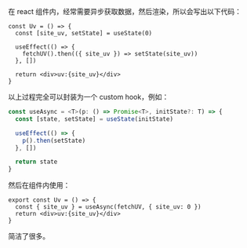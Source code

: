 在 react 组件内，经常需要异步获取数据，然后渲染，所以会写出以下代码：

```tsx
const Uv = () => {
  const [site_uv, setState] = useState(0)

  useEffect(() => {
    fetchUV().then(({ site_uv }) => setState(site_uv))
  }, [])

  return <div>uv:{site_uv}</div>
}
```

以上过程完全可以封装为一个 custom hook，例如：

```ts
const useAsync = <T>(p: () => Promise<T>, initState?: T) => {
  const [state, setState] = useState(initState)

  useEffect(() => {
    p().then(setState)
  }, [])

  return state
}
```

然后在组件内使用：

```tsx
export const Uv = () => {
  const { site_uv } = useAsync(fetchUV, { site_uv: 0 })
  return <div>uv:{site_uv}</div>
}
```

简洁了很多。
